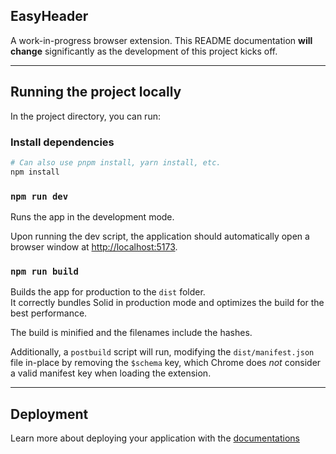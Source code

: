 ## EasyHeader

A work-in-progress browser extension. This README documentation **will change** significantly as the development of this project kicks off.

---

## Running the project locally

In the project directory, you can run:

### Install dependencies
```bash
# Can also use pnpm install, yarn install, etc.
npm install
```

### `npm run dev`

Runs the app in the development mode.

Upon running the dev script, the application should automatically open a browser window at [http://localhost:5173](http://localhost:5173).

### `npm run build`

Builds the app for production to the `dist` folder.<br>
It correctly bundles Solid in production mode and optimizes the build for the best performance.

The build is minified and the filenames include the hashes.<br>

Additionally, a `postbuild` script will run, modifying the `dist/manifest.json` file in-place by removing the `$schema` key, which Chrome does _not_ consider a valid manifest key when loading the extension.

---

## Deployment

Learn more about deploying your application with the [documentations](https://vitejs.dev/guide/static-deploy.html)

